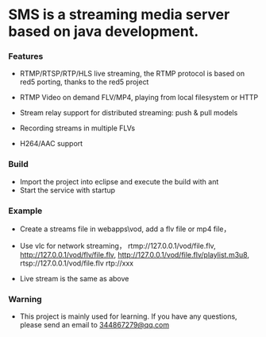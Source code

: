 # SMS is a streaming media server based on java development.

### Features
* RTMP/RTSP/RTP/HLS live streaming, 
  the RTMP protocol is based on red5 porting, thanks to the red5 project

* RTMP Video on demand FLV/MP4,
  playing from local filesystem or HTTP

* Stream relay support for distributed
  streaming: push & pull models

* Recording streams in multiple FLVs

* H264/AAC support

### Build
* Import the project into eclipse and execute the build with ant
* Start the service with startup

### Example
* Create a streams file in webapps\vod, add a flv file or mp4 file，
* Use vlc for network streaming，
  rtmp://127.0.0.1/vod/file.flv,
  http://127.0.0.1/vod/flv/file.flv, 
  http://127.0.0.1/vod/file.flv/playlist.m3u8,
  rtsp://127.0.0.1/vod/file.flv
  rtp://xxx
  
* Live stream is the same as above
  
### Warning
* This project is mainly used for learning. If you have any questions, please send an email to 344867279@qq.com
